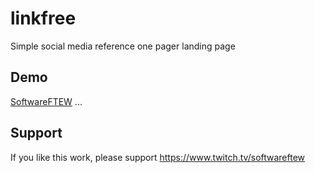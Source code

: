 # linkfree

Simple social media reference one pager landing page

## Demo

[SoftwareFTEW](https://softwareftew.com)
...

## Support

If you like this work, please support https://www.twitch.tv/softwareftew 
